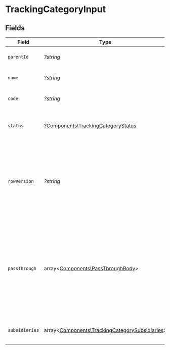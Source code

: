 # TrackingCategoryInput


## Fields

| Field                                                                                                                                                   | Type                                                                                                                                                    | Required                                                                                                                                                | Description                                                                                                                                             | Example                                                                                                                                                 |
| ------------------------------------------------------------------------------------------------------------------------------------------------------- | ------------------------------------------------------------------------------------------------------------------------------------------------------- | ------------------------------------------------------------------------------------------------------------------------------------------------------- | ------------------------------------------------------------------------------------------------------------------------------------------------------- | ------------------------------------------------------------------------------------------------------------------------------------------------------- |
| `parentId`                                                                                                                                              | *?string*                                                                                                                                               | :heavy_minus_sign:                                                                                                                                      | A unique identifier for an object.                                                                                                                      | 12345                                                                                                                                                   |
| `name`                                                                                                                                                  | *?string*                                                                                                                                               | :heavy_minus_sign:                                                                                                                                      | The name of the tracking category.                                                                                                                      | Department                                                                                                                                              |
| `code`                                                                                                                                                  | *?string*                                                                                                                                               | :heavy_minus_sign:                                                                                                                                      | The code of the tracking category.                                                                                                                      | 100                                                                                                                                                     |
| `status`                                                                                                                                                | [?Components\TrackingCategoryStatus](../../Models/Components/TrackingCategoryStatus.md)                                                                 | :heavy_minus_sign:                                                                                                                                      | Based on the status some functionality is enabled or disabled.                                                                                          | active                                                                                                                                                  |
| `rowVersion`                                                                                                                                            | *?string*                                                                                                                                               | :heavy_minus_sign:                                                                                                                                      | A binary value used to detect updates to a object and prevent data conflicts. It is incremented each time an update is made to the object.              | 1-12345                                                                                                                                                 |
| `passThrough`                                                                                                                                           | array<[Components\PassThroughBody](../../Models/Components/PassThroughBody.md)>                                                                         | :heavy_minus_sign:                                                                                                                                      | The pass_through property allows passing service-specific, custom data or structured modifications in request body when creating or updating resources. |                                                                                                                                                         |
| `subsidiaries`                                                                                                                                          | array<[Components\TrackingCategorySubsidiaries](../../Models/Components/TrackingCategorySubsidiaries.md)>                                               | :heavy_minus_sign:                                                                                                                                      | The subsidiaries the account belongs to.                                                                                                                |                                                                                                                                                         |